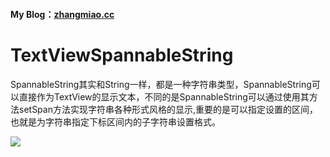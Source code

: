 #### My Blog：[zhangmiao.cc](https://zhangmiao.cc/2018/12/19/SpannableString%E4%B9%8B%E5%AF%8C%E6%96%87%E6%9C%AC%E6%98%BE%E7%A4%BA%E6%95%88%E6%9E%9C/)

# TextViewSpannableString
SpannableString其实和String一样，都是一种字符串类型，SpannableString可以直接作为TextView的显示文本，不同的是SpannableString可以通过使用其方法setSpan方法实现字符串各种形式风格的显示,重要的是可以指定设置的区间，也就是为字符串指定下标区间内的子字符串设置格式。

![](https://ws2.sinaimg.cn/large/006tNbRwly1fycgym99e1j30f00qogmi.jpg)
